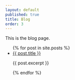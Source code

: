 ```yaml
---
layout: default
published: true
title: Blog
order: 3
---
```

This is the blog page.

<body>
  <ul>
    {% for post in site.posts %}
      <li>
        <a class="post-title" href="{{ post.url }}">{{ post.title }}</a>
        <p>{{ post.excerpt }}</p>
      </li>
    {% endfor %}
  </ul>
<body>
